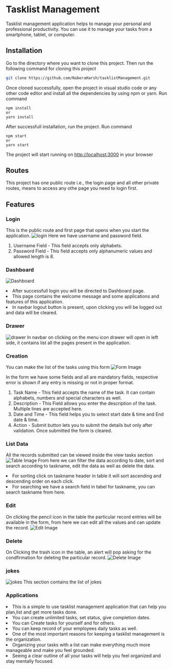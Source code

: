 # Tasklist Management 

Tasklist management application helps to manage your personal and professional productivity. You can use it to manage your tasks from a smartphone, tablet, or computer.

## Installation

Go to the directory where you want to clone this project. Then run the following command for cloning this project
```bash
git clone https://github.com/NaberaHarsh/tasklistManagement.git
```
Once cloned successfully, open the project in visual studio code or any other code editor and install all the dependencies by using npm or yarn. Run command
```
npm install
or
yarn install
```
After successfull installation, run the project. Run command
```
npm start
or
yarn start
```
The project will start running on [http://localhost:3000](http://localhost:3000/) in your browser

## Routes
This project has one public route i.e., the login page and all other private routes, means to access any othe page you need to login first.

## Features
### Login
This is the public route and first page that opens when you start the application. ![login](https://github.com/NaberaHarsh/tasklistManagement/blob/master/public/assets/images/login.png)
Here we have username and password field.
1. Username Field - This field accepts only alphabets.
2. Password Field - This field accepts only alphanumeric values and allowed length is 8.

### Dashboard
![Dashboard](https://github.com/NaberaHarsh/tasklistManagement/blob/master/public/assets/images/dashboard.png)
<li> After successfull login you will be directed to Dashboard page.
<li> This page contains the welcome message and some applications and features of this application.
<li> In navbar logout button is present, upon clicking you will be logged out and data will be cleared.
  
### Drawer
![drawer](https://github.com/NaberaHarsh/tasklistManagement/blob/master/public/assets/images/drawer.png)
In navbar on clicking on the menu icon drawer will open in left side, it contains list all the pages present in the application.

### Creation 
You can make the list of the tasks using this form 
![Form Image](https://github.com/NaberaHarsh/tasklistManagement/blob/master/public/assets/images/createtask.png)

In the form we have some fields and all are mandatory fields, respective error is shown if any entry is missing or not in proper format.
1. Task Name  - This field accepts the name of the task. It can contain alphabets, numbers and special characters as well.
2. Description - This Field allows you enter the description of the task. Multiple lines are accepted here.
3. Date and Time -  This field helps you to select start date & time and End date & time.
4. Action - Submit button lets you to submit the details but only after validation. Once submitted the form is cleared.

### List Data
All the records submitted can be viewed inside the view tasks section ![Table Image](https://github.com/NaberaHarsh/tasklistManagement/blob/master/public/assets/images/table.png)
From here we can filter the data according to date, sort and search according to taskname, edit the data as well as delete the data.
<li> For sorting click on taskname header in table it will sort ascending and descending order on each click.
<li> For searching we have a search field in tabel for taskname, you can search taskname from here.

### Edit
On clicking the pencil icon in the table the particular record entries will be available in the form, from here we can edit all the values and can update the record.
![Edit Image](https://github.com/NaberaHarsh/tasklistManagement/blob/master/public/assets/images/edittask.png)

### Delete
On Clicking the trash icon in the table, an alert will pop asking for the condfirmation for deleting the particular record.
![Delete Image](https://github.com/NaberaHarsh/tasklistManagement/blob/master/public/assets/images/delete.png)
  
### jokes
![jokes](https://github.com/NaberaHarsh/tasklistManagement/blob/master/public/assets/images/jokes.png)
This section contains the list of jokes  

### Applications
<li> This is a simple to use tasklist management application that can
            help you plan,list and get more tasks done.
<li>You can create unlimited tasks, set status, give completion dates.
<li>You can Create tasks for yourself and for others.
<li>You can keep record of your employees daily tasks as well.
<li>One of the most important reasons for keeping a tasklist management is the organization.
 <li>Organizing your tasks with a list can make everything much more manageable and make you feel grounded.
<li>Seeing a clear outline of all your tasks will help you feel organized and stay mentally focused.


